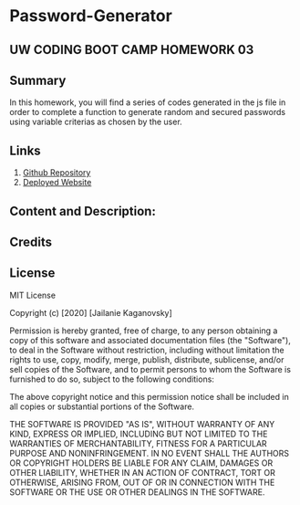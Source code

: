 # Password-Generator

## UW CODING BOOT CAMP HOMEWORK 03

## Summary
In this homework, you will find a series of codes generated in the js file in order to complete a function to generate random and secured passwords using variable criterias as chosen by the user.

## Links
1. [Github Repository](https://jkaganovsky.github.io/Password-Generator/)
1. [Deployed Website](https://jkaganovsky.github.io/Password-Generator/)


## Content and Description:
<!-- Add screenshots of js code -->

## Credits
<!-- Add links to websites used as reference -->

## License
MIT License

Copyright (c) [2020] [Jailanie Kaganovsky]

Permission is hereby granted, free of charge, to any person obtaining a copy
of this software and associated documentation files (the "Software"), to deal
in the Software without restriction, including without limitation the rights
to use, copy, modify, merge, publish, distribute, sublicense, and/or sell
copies of the Software, and to permit persons to whom the Software is
furnished to do so, subject to the following conditions:

The above copyright notice and this permission notice shall be included in all
copies or substantial portions of the Software.

THE SOFTWARE IS PROVIDED "AS IS", WITHOUT WARRANTY OF ANY KIND, EXPRESS OR
IMPLIED, INCLUDING BUT NOT LIMITED TO THE WARRANTIES OF MERCHANTABILITY,
FITNESS FOR A PARTICULAR PURPOSE AND NONINFRINGEMENT. IN NO EVENT SHALL THE
AUTHORS OR COPYRIGHT HOLDERS BE LIABLE FOR ANY CLAIM, DAMAGES OR OTHER
LIABILITY, WHETHER IN AN ACTION OF CONTRACT, TORT OR OTHERWISE, ARISING FROM,
OUT OF OR IN CONNECTION WITH THE SOFTWARE OR THE USE OR OTHER DEALINGS IN THE
SOFTWARE.

